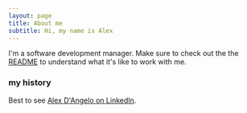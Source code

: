 ```yaml
---
layout: page
title: About me
subtitle: Hi, my name is Alex
---
```


I'm a software development manager. Make sure to check out the the [README](https://www.alexdangelo.com/manager-readme-for-alex-dangelo/) to understand what it's like to work with me.

### my history

Best to see [Alex D'Angelo on LinkedIn](https://www.linkedin.com/in/alexdangelo/).
